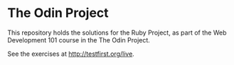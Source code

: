 # The Odin Project
This repository holds the solutions for the Ruby Project, as part of the Web Development 101 course in the The Odin Project.

See the exercises at http://testfirst.org/live.
